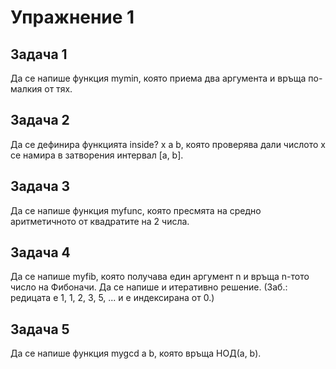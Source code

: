 # Упражнение 1

## Задача 1
Да се напише функция mymin, която приема два аргумента и връща по-малкия от тях.

## Задача 2
Да се дефинира функцията inside? x a b, която проверява дали числото x се намира в затворения интервал [a, b].

## Задача 3
Да се напише функция myfunc, която пресмята на средно аритметичното от квадратите на 2 числа.

## Задача 4
Да се напише myfib, която получава един аргумент n и връща n-тото число на Фибоначи. Да се напише и итеративно решение.
(Заб.: редицата е 1, 1, 2, 3, 5, ... и е индексирана от 0.)

## Задача 5
Да се напише функция mygcd a b, която връща НОД(a, b).